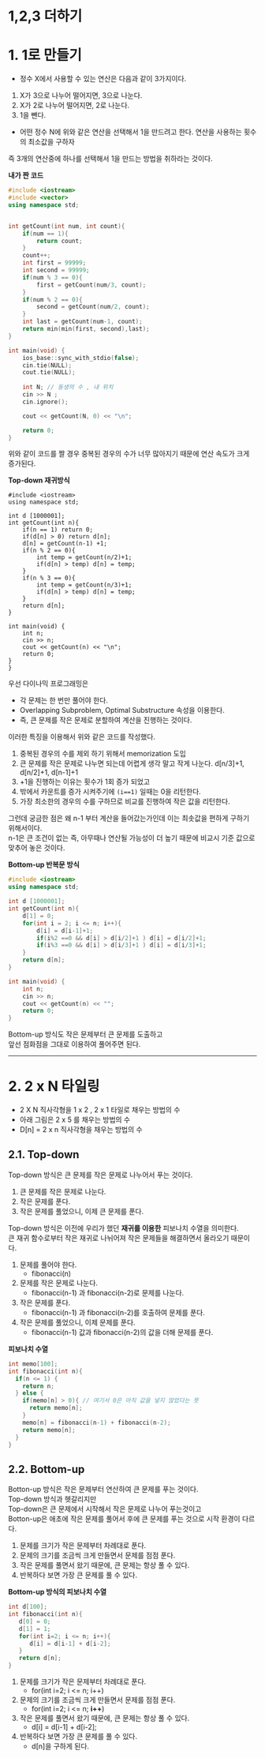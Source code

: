 1,2,3 더하기
=======================
# 1. 1로 만들기  
* 정수 X에서 사용할 수 있는 연산은 다음과 같이 3가지이다.    
1. X가 3으로 나누어 떨어지면, 3으로 나눈다.  
2. X가 2로 나누어 떨어지면, 2로 나눈다.  
3. 1을 뺀다. 

* 어떤 정수 N에 위와 같은 연산을 선택해서 1을 만드려고 한다. 연산을 사용하는 횟수의 최소값을 구하자      
   
즉 3개의 연산중에 하나를 선택해서 1을 만드는 방법을 취하라는 것이다.  

**내가 짠 코드**
```c++
#include <iostream>
#include <vector>
using namespace std;


int getCount(int num, int count){
	if(num == 1){
		return count;
	}
	count++;
	int first = 99999;
	int second = 99999;
	if(num % 3 == 0){
		first = getCount(num/3, count);
	}
	if(num % 2 == 0){
		second = getCount(num/2, count);
	}
	int last = getCount(num-1, count);
	return min(min(first, second),last);
}

int main(void) { 
    ios_base::sync_with_stdio(false);
    cin.tie(NULL);
    cout.tie(NULL);
    
    int N; // 동생의 수 , 내 위치  
	cin >> N ;
	cin.ignore();

	cout << getCount(N, 0) << "\n";

    return 0; 
}
```
위와 같이 코드를 짤 경우 중복된 경우의 수가 너무 많아지기 때문에 연산 속도가 크게 증가된다.       
    
**Top-down 재귀방식**
```
#include <iostream>
using namespace std;

int d [1000001];
int getCount(int n){
	if(n == 1) return 0;
	if(d[n] > 0) return d[n];
	d[n] = getCount(n-1) +1; 
	if(n % 2 == 0){
		int temp = getCount(n/2)+1;
		if(d[n] > temp) d[n] = temp;
	}
	if(n % 3 == 0){
		int temp = getCount(n/3)+1;
		if(d[n] > temp) d[n] = temp;
	}
	return d[n];
}

int main(void) { 
    int n;
	cin >> n;
	cout << getCount(n) << "\n";
    return 0; 
}
}
``` 
우선 다이나믹 프로그래밍은    
* 각 문제는 한 번만 풀어야 한다.    
* Overlapping Subproblem, Optimal Substructure 속성을 이용한다.      
* 즉, 큰 문제를 작은 문제로 분할하여 계산을 진행하는 것이다.   
    
이러한 특징을 이용해서 위와 같은 코드를 작성했다.       
1. 중복된 경우의 수를 제외 하기 위해서 memorization 도입      
2. 큰 문제를 작은 문제로 나누면 되는데 어렵게 생각 말고 작게 나눈다. d[n/3]+1, d[n/2]+1, d[n-1]+1    
3. +1을 진행하는 이유는 횟수가 1회 증가 되었고      
4. 밖에서 카운트를 증가 시켜주기에 ```(i==1)``` 일때는 0을 리턴한다.    
5. 가장 최소한의 경우의 수를 구하므로 비교를 진행하여 작은 값을 리턴한다.      
        
그런데 궁금한 점은 왜 n-1 부터 계산을 들어갔는가인데 이는 최솟값을 편하게 구하기 위해서이다.           
n-1은 큰 조건이 없는 즉, 아무때나 연산될 가능성이 더 높기 때문에 비교시 기준 값으로 맞추어 놓은 것이다.           
        
**Bottom-up 반복문 방식**    
```c++
#include <iostream>
using namespace std;

int d [1000001];
int getCount(int n){
	d[1] = 0;
	for(int i = 2; i <= n; i++){
		d[i] = d[i-1]+1;
		if(i%2 ==0 && d[i] > d[i/2]+1 ) d[i] = d[i/2]+1;
		if(i%3 ==0 && d[i] > d[i/3]+1 ) d[i] = d[i/3]+1;
	}
	return d[n];
}

int main(void) { 
    int n;
	cin >> n;
	cout << getCount(n) << "";
    return 0; 
}
```
Bottom-up 방식도 작은 문제부터 큰 문제를 도출하고     
앞선 점화점을 그대로 이용하여 풀어주면 된다.       
    
***
# 2. 2 x N 타일링  
* 2 X N 직사각형을 1 x 2 , 2 x 1 타일로 채우는 방법의 수  
* 아래 그림은 2 x 5 를 채우는 방법의 수 
* D[n] = 2 x n 직사각형을 채우는 방법의 수


## 2.1. Top-down
Top-down 방식은 큰 문제를 작은 문제로 나누어서 푸는 것이다.  

1. 큰 문제를 작은 문제로 나눈다.  
2. 작은 문제를 푼다.  
3. 작은 문제를 풀었으니, 이제 큰 문제를 푼다.   
    
Top-down 방식은 이전에 우리가 했던 **재귀를 이용한** 피보나치 수열을 의미한다.     
큰 재귀 함수로부터 작은 재귀로 나뉘어져 작은 문제들을 해결하면서 올라오기 때문이다.   

1. 문제를 풀어야 한다. 
   * fibonacci(n)
2. 문제를 작은 문제로 나눈다.
   * fibonacci(n-1) 과 fibonacci(n-2)로 문제를 나눈다.  
3. 작은 문제를 푼다.  
   * fibonacci(n-1) 과 fibonacci(n-2)를 호출하여 문제를 푼다.   
4. 작은 문제를 풀었으니, 이제 문제를 푼다.  
   * fibonacci(n-1) 값과 fibonacci(n-2)의 값을 더해 문제를 푼다.   

**피보나치 수열**   
```c++
int memo[100];
int fibonacci(int n){
  if(n <= 1) {
    return n;
  } else {
    if(memo[n] > 0){ // 여기서 0은 아직 값을 넣지 않았다는 뜻
      return memo[n];
    }
    memo[n] = fibonacci(n-1) + fibonacci(n-2); 
    return memo[n];
  }
}
```

## 2.2. Bottom-up     
Botton-up 방식은 작은 문제부터 연산하여 큰 문제를 푸는 것이다.     
Top-down 방식과 헷갈리지만       
Top-down은 큰 문제에서 시작해서 작은 문제로 나누어 푸는것이고      
Botton-up은 애초에 작은 문제를 풀어서 후에 큰 문제를 푸는 것으로 시작 환경이 다르다.      

1. 문제를 크기가 작은 문제부터 차례대로 푼다.  
2. 문제의 크기를 조금씩 크게 만들면서 문제를 점점 푼다.  
3. 작은 문제를 풀면서 왔기 때문에, 큰 문제는 항상 풀 수 있다.  
4. 반복하다 보면 가장 큰 문제를 풀 수 있다.

**Bottom-up 방식의 피보나치 수열**
```c++
int d[100];
int fibonacci(int n){
   d[0] = 0;
   d[1] = 1;
   for(int i=2; i <= n; i++){
      d[i] = d[i-1] + d[i-2];
   }
   return d[n];
}
```
1. 문제를 크기가 작은 문제부터 차례대로 푼다.  
   * for(int i=2; i <= n; i++)
2. 문제의 크기를 조금씩 크게 만들면서 문제를 점점 푼다.
   * for(int i=2; i <= n; **i++**)
3. 작은 문제를 풀면서 왔기 때문에, 큰 문제는 항상 풀 수 있다.  
   * d[i] = d[i-1] + d[i-2];
4. 반복하다 보면 가장 큰 문제를 풀 수 있다.
   * d[n]을 구하게 된다.  
